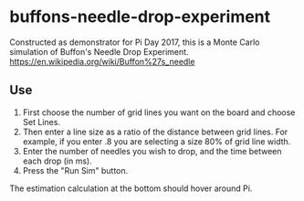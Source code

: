 # buffons-needle-drop-experiment
Constructed as demonstrator for Pi Day 2017, this
is a Monte Carlo simulation of Buffon's Needle Drop
Experiment.
https://en.wikipedia.org/wiki/Buffon%27s_needle

## Use
1. First choose the number of grid lines you want on the board and
choose Set Lines.
1. Then enter a line size as a ratio of the distance between grid lines.
For example, if you enter .8 you are selecting a size 80% of grid line width.
1. Enter the number of needles you wish to drop, and the time between each
drop (in ms).
1. Press the "Run Sim" button.

The estimation calculation at the bottom should hover around Pi.